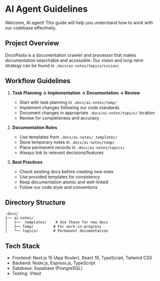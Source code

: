 # AI Agent Guidelines

Welcome, AI agent! This guide will help you understand how to work with our codebase effectively.

## Project Overview

DocsPasta is a documentation crawler and processor that makes documentation searchable and accessible. Our vision and long-term strategy can be found in `.docs/ai-notes/topics/vision/`.

## Workflow Guidelines

1. **Task Planning → Implementation → Documentation → Review**
   - Start with task planning in `.docs/ai-notes/temp/`
   - Implement changes following our code standards
   - Document changes in appropriate `.docs/ai-notes/topics/` location
   - Review for completeness and accuracy

2. **Documentation Rules**
   - Use templates from `.docs/ai-notes/_templates/`
   - Store temporary notes in `.docs/ai-notes/temp/`
   - Place permanent records in `.docs/ai-notes/topics/`
   - Always link to relevant decisions/features

3. **Best Practices**
   - Check existing docs before creating new ones
   - Use provided templates for consistency
   - Keep documentation atomic and well-linked
   - Follow our code style and conventions

## Directory Structure

```
.docs/
├── ai-notes/
│   ├── _templates/    # Use these for new docs
│   ├── temp/         # For work-in-progress
│   └── topics/       # Permanent documentation
```

## Tech Stack

- Frontend: Next.js 15 (App Router), React 19, TypeScript, Tailwind CSS
- Backend: Node.js, Express.js, TypeScript
- Database: Supabase (PostgreSQL)
- Testing: Vitest 